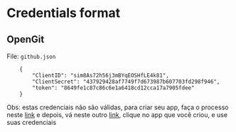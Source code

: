 # Credentials format

## OpenGit

File: `github.json`
```
    {
        "ClientID": "sim8As72h56j3mBYqEOSHfLE4k81",
        "ClientSecret": "437929428af7749f7d673987b607703fd298f946",
        "token": "8649fe1c87c86c6e1a6418cd12cca17a7905fdee"
    }

```


Obs: estas credenciais não são válidas, para criar seu app, faça o processo neste <a href="https://developer.github.com/apps/building-oauth-apps/creating-an-oauth-app/" >link</a> e depois, vá neste outro <a href="https://github.com/settings/developers">link</a>, clique no app que você criou, e use suas credenciais